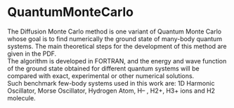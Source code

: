 # QuantumMonteCarlo

The Diffusion Monte Carlo method is one variant of Quantum Monte Carlo whose goal is to find numerically the ground state of many-body quantum systems. The main theoretical steps for the development of this method are given in the PDF. <br>
The algorithm is developed in FORTRAN, and the energy and wave function of the ground state obtained for different quantum systems will be compared with exact, experimental or other numerical solutions.<br>
Such benchmark few-body systems used in this work are: 1D Harmonic Oscillator, Morse Oscillator, Hydrogen Atom, H– , H2+, H3+ ions and H2 molecule.
